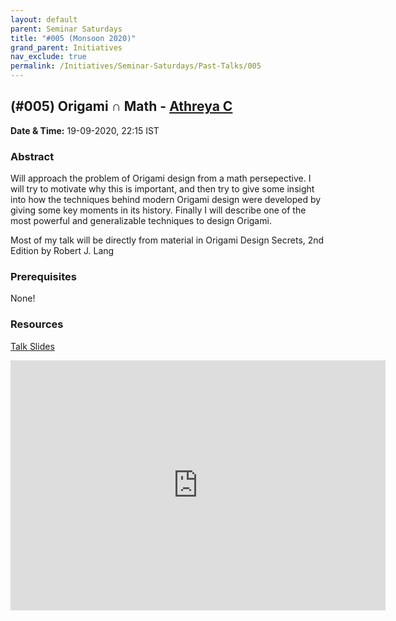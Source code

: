 ```yaml
---
layout: default
parent: Seminar Saturdays
title: "#005 (Monsoon 2020)"
grand_parent: Initiatives
nav_exclude: true
permalink: /Initiatives/Seminar-Saturdays/Past-Talks/005
---
```


(#005) **Origami ∩ Math** - [Athreya C](https://cathreya.github.io/)
-----------------

**Date & Time:** 19-09-2020, 22:15 IST

### Abstract
Will approach the problem of Origami design from a math persepective. I will try to motivate why this is important, and then try to give some insight into how the techniques behind modern Origami design were developed by giving some key moments in its history. Finally I will describe one of the most powerful and generalizable techniques to design Origami.

Most of my talk will be directly from material in Origami Design Secrets, 2nd Edition by Robert J. Lang

### Prerequisites
None!

### Resources
[Talk Slides](https://docs.google.com/presentation/d/1YZXazUE1Tv8IZhOKNho903jNZn1V-ibD0HDHSbcmGAI/)

<iframe width="600" height="400" src="https://www.youtube.com/embed/Ikgq1AdFpAY" frameborder="0" allow="accelerometer; autoplay; clipboard-write; encrypted-media; gyroscope; picture-in-picture" allowfullscreen></iframe>


